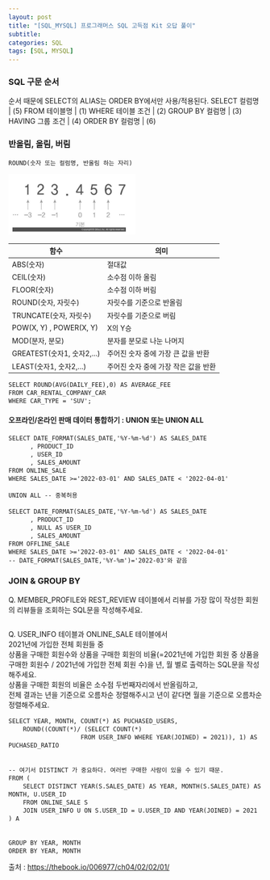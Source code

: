```yaml
---
layout: post
title: "[SQL_MYSQL] 프로그래머스 SQL 고득점 Kit 오답 풀이"
subtitle: 
categories: SQL
tags: [SQL, MYSQL]
---
```

### SQL 구문 순서
순서 때문에 SELECT의 ALIAS는 ORDER BY에서만 사용/적용된다.
SELECT 컬럼명      | (5) 
FROM 테이블명       | (1)
WHERE 테이블 조건   | (2)
GROUP BY 컬럼명    | (3)
HAVING 그룹 조건    | (4)
ORDER BY 컬럼명    | (6)


### 반올림, 올림, 버림
```MYSQL
ROUND(숫자 또는 컬럼명, 반올림 하는 자리)
```

<img src="/assets/images/sql/SQL_ROUND.png"  width="50%">

| 함수                  |    의미    |
|---|---|
|ABS(숫자)                 | 절대값
|CEIL(숫자)                | 소수점 이하 올림
|FLOOR(숫자)               | 소수점 이하 버림
|ROUND(숫자, 자릿수)         | 자릿수를 기준으로 반올림
|TRUNCATE(숫자, 자릿수)      | 자릿수를 기준으로 버림
|POW(X, Y) , POWER(X, Y)  | X의 Y승
|MOD(분자, 분모)            | 분자를 분모로 나눈 나머지
|GREATEST(숫자1, 숫자2,...) | 주어진 숫자 중에 가장 큰 값을 반환
|LEAST(숫자1, 숫자2,...)    | 주어진 숫자 중에 가장 작은 값을 반환


```MYSQL
SELECT ROUND(AVG(DAILY_FEE),0) AS AVERAGE_FEE
FROM CAR_RENTAL_COMPANY_CAR
WHERE CAR_TYPE = 'SUV';
```




#### 오프라인/온라인 판매 데이터 통합하기 : UNION 또는 UNION ALL
```MYSQL
SELECT DATE_FORMAT(SALES_DATE,'%Y-%m-%d') AS SALES_DATE
      , PRODUCT_ID
      , USER_ID
      , SALES_AMOUNT
FROM ONLINE_SALE
WHERE SALES_DATE >='2022-03-01' AND SALES_DATE < '2022-04-01'

UNION ALL -- 중복허용

SELECT DATE_FORMAT(SALES_DATE,'%Y-%m-%d') AS SALES_DATE
      , PRODUCT_ID
      , NULL AS USER_ID
      , SALES_AMOUNT
FROM OFFLINE_SALE
WHERE SALES_DATE >='2022-03-01' AND SALES_DATE < '2022-04-01'
-- DATE_FORMAT(SALES_DATE,'%Y-%m')='2022-03'와 같음
```


### JOIN & GROUP BY
Q. MEMBER_PROFILE와 REST_REVIEW 테이블에서 리뷰를 가장 많이 작성한 회원의 리뷰들을 조회하는 SQL문을 작성해주세요. 
```MYSQL
```





Q. USER_INFO 테이블과 ONLINE_SALE 테이블에서  
2021년에 가입한 전체 회원들 중   
상품을 구매한 회원수와 상품을 구매한 회원의 비율(=2021년에 가입한 회원 중 상품을 구매한 회원수 / 2021년에 가입한 전체 회원 수)을 년, 월 별로 출력하는 SQL문을 작성해주세요.   
상품을 구매한 회원의 비율은 소수점 두번째자리에서 반올림하고,   
전체 결과는 년을 기준으로 오름차순 정렬해주시고 년이 같다면 월을 기준으로 오름차순 정렬해주세요.   

```MYSQL
SELECT YEAR, MONTH, COUNT(*) AS PUCHASED_USERS,
	ROUND((COUNT(*)/ (SELECT COUNT(*)
					FROM USER_INFO WHERE YEAR(JOINED) = 2021)), 1) AS PUCHASED_RATIO


-- 여기서 DISTINCT 가 중요하다. 여러번 구매한 사람이 있을 수 있기 때문.                            
FROM (
    SELECT DISTINCT YEAR(S.SALES_DATE) AS YEAR, MONTH(S.SALES_DATE) AS MONTH, U.USER_ID
    FROM ONLINE_SALE S
    JOIN USER_INFO U ON S.USER_ID = U.USER_ID AND YEAR(JOINED) = 2021
) A


GROUP BY YEAR, MONTH
ORDER BY YEAR, MONTH
```






출처 :
<https://thebook.io/006977/ch04/02/02/01/>